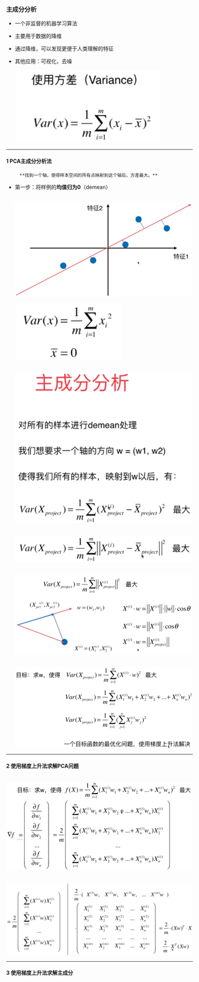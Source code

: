 ### 主成分分析

- 一个非监督的机器学习算法

- 主要用于数据的降维

- 通过降维，可以发现更便于人类理解的特征

- 其他应用：可视化，去噪

  ​	![1565316859145](PCA.assets/1565316859145.png)


------

#### 1 PCA主成分分析法

 		 **找到一个轴，使得样本空间的所有点映射到这个轴后，方差最大。**

- 第一步：将样例的**均值归为0**（demean）

  ​	![1565317042017](PCA.assets/1565317042017.png)
  
  ​	![1565317194817](PCA.assets/1565317194817.png)
  
  ​	![1565317353608](PCA.assets/1565317353608.png)
  
  ​	![1565317395771](PCA.assets/1565317395771.png)
  
  ​	![1565317939853](PCA.assets/1565317939853.png)
  
  ​	![1565318037494](PCA.assets/1565318037494.png)

-----

#### 2 使用梯度上升法求解PCA问题

​		![1565318507651](PCA.assets/1565318507651.png)

​		![1565318773150](PCA.assets/1565318773150.png)



----

#### 3 使用梯度上升法求解主成分

​		